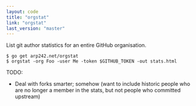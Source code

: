 ```yaml
---
layout: code
title: "orgstat"
link: "orgstat"
last_version: "master"
---
```


List git author statistics for an entire GitHub organisation.

	$ go get arp242.net/orgstat
	$ orgstat -org Foo -user Me -token $GITHUB_TOKEN -out stats.html

TODO:

- Deal with forks smarter; somehow (want to include historic people who are no
  longer a member in the stats, but not people who committed upstream)
